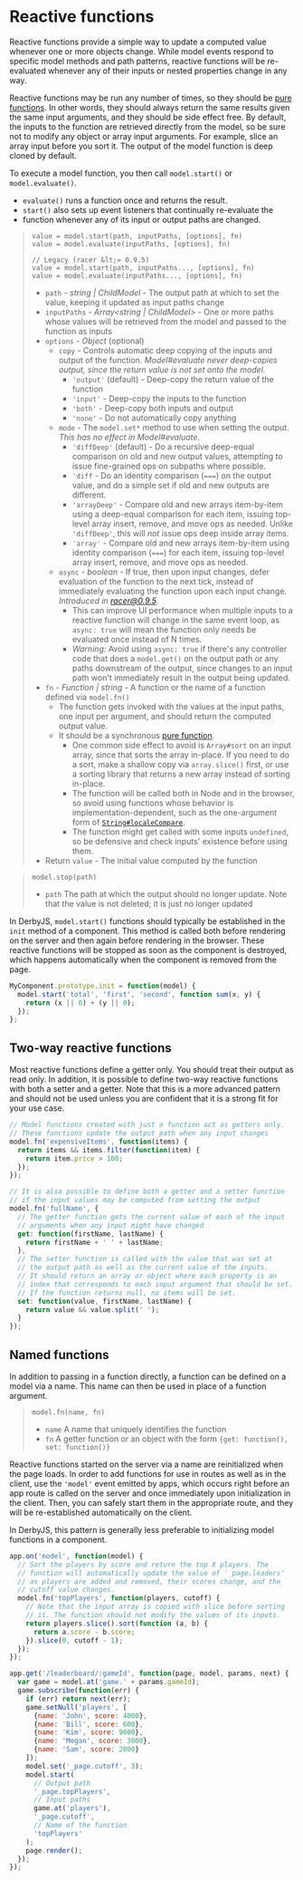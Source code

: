 # Reactive functions

Reactive functions provide a simple way to update a computed value whenever one or more objects change. While model events respond to specific model methods and path patterns, reactive functions will be re-evaluated whenever any of their inputs or nested properties change in any way.

Reactive functions may be run any number of times, so they should be [pure functions](https://en.wikipedia.org/wiki/Pure_function). In other words, they should always return the same results given the same input arguments, and they should be side effect free. By default, the inputs to the function are retrieved directly from the model, so be sure not to modify any object or array input arguments. For example, slice an array input before you sort it. The output of the model function is deep cloned by default.

To execute a model function, you then call `model.start()` or `model.evaluate()`.
* `evaluate()` runs a function once and returns the result.
* `start()` also sets up event listeners that continually re-evaluate the
* function whenever any of its input or output paths are changed.

> ```
> value = model.start(path, inputPaths, [options], fn)
> value = model.evaluate(inputPaths, [options], fn)
> ```
> ```
> // Legacy (racer &lt;= 0.9.5)
> value = model.start(path, inputPaths..., [options], fn)
> value = model.evaluate(inputPaths..., [options], fn)
> ```
>
> * `path` - _string | ChildModel_ - The output path at which to set the value,
>   keeping it updated as input paths change
> * `inputPaths` - _Array<string | ChildModel>_ - One or more paths whose values
>   will be retrieved from the model and passed to the function as inputs
> * `options` - _Object_ (optional)
>   * `copy` - Controls automatic deep copying of the inputs and output of the
>     function. _Model#evaluate never deep-copies output, since the return
>     value is not set onto the model._
>     - `'output'` (default) - Deep-copy the return value of the function
>     - `'input'` - Deep-copy the inputs to the function
>     - `'both'` - Deep-copy both inputs and output
>     - `'none'` - Do not automatically copy anything
>   * `mode` - The `model.set*` method to use when setting the output. _This has
>     no effect in Model#evaluate._
>     - `'diffDeep'` (default) - Do a recursive deep-equal comparison on old
>       and new output values, attempting to issue fine-grained ops on subpaths
>       where possible.
>     - `'diff` - Do an identity comparison (`===`) on the output value, and do
>       a simple set if old and new outputs are different.
>     - `'arrayDeep'` - Compare old and new arrays item-by-item using a
>       deep-equal comparison for each item, issuing top-level array insert,
>       remove, and move ops as needed. Unlike `'diffDeep'`, this will _not_
>       issue ops deep inside array items.
>     - `'array'` - Compare old and new arrays item-by-item using identity
>       comparison (`===`) for each item, issuing top-level array insert,
>       remove, and move ops as needed.
>   * `async` - _boolean_ - If true, then upon input changes, defer evaluation
>     of the function to the next tick, instead of immediately evaluating the
>     function upon each input change. _Introduced in [racer@0.9.5](https://github.com/derbyjs/racer/releases/tag/v0.9.5)._
>     - This can improve UI performance when multiple inputs to a reactive
>       function will change in the same event loop, as `async: true` will
>       mean the function only needs be evaluated once instead of N times.
>     - _Warning:_ Avoid using `async: true` if there's any controller code
>       that does a `model.get()` on the output path or any paths downstream
>       of the output, since changes to an input path won't immediately result
>       in the output being updated.
> * `fn` - _Function | string_ -  A function or the name of a function defined
>   via `model.fn()`
>   * The function gets invoked with the values at the input paths, one input
>     per argument, and should return the computed output value.
>   * It should be a synchronous [pure function](https://en.wikipedia.org/wiki/Pure_function).
>     - One common side effect to avoid is `Array#sort` on an input array, since
>       that sorts the array in-place. If you need to do a sort, make a shallow
>       copy via `array.slice()` first, or use a sorting library that returns a
>       new array instead of sorting in-place.
>     - The function will be called both in Node and in the browser, so avoid
>       using functions whose behavior is implementation-dependent, such as the
>       one-argument form of [`String#localeCompare`](https://developer.mozilla.org/en-US/docs/Web/JavaScript/Reference/Global_Objects/String/localeCompare).
>     - The function might get called with some inputs `undefined`, so be
>       defensive and check inputs' existence before using them.
> * Return `value` - The initial value computed by the function

> `model.stop(path)`
> * `path` The path at which the output should no longer update. Note that the value is not deleted; it is just no longer updated

In DerbyJS, `model.start()` functions should typically be established in the `init` method of a component. This method is called both before rendering on the server and then again before rendering in the browser. These reactive functions will be stopped as soon as the component is destroyed, which happens automatically when the component is removed from the page.

```js
MyComponent.prototype.init = function(model) {
  model.start('total', 'first', 'second', function sum(x, y) {
    return (x || 0) + (y || 0);
  });
};
```

## Two-way reactive functions

Most reactive functions define a getter only. You should treat their output as read only. In addition, it is possible to define two-way reactive functions with both a setter and a getter. Note that this is a more advanced pattern and should not be used unless you are confident that it is a strong fit for your use case.

```js
// Model functions created with just a function act as getters only.
// These functions update the output path when any input changes
model.fn('expensiveItems', function(items) {
  return items && items.filter(function(item) {
    return item.price > 100;
  });
});

// It is also possible to define both a getter and a setter function
// if the input values may be computed from setting the output
model.fn('fullName', {
  // The getter function gets the current value of each of the input
  // arguments when any input might have changed
  get: function(firstName, lastName) {
    return firstName + ' ' + lastName;
  },
  // The setter function is called with the value that was set at
  // the output path as well as the current value of the inputs.
  // It should return an array or object where each property is an
  // index that corresponds to each input argument that should be set.
  // If the function returns null, no items will be set.
  set: function(value, firstName, lastName) {
    return value && value.split(' ');
  }
});
```

## Named functions

In addition to passing in a function directly, a function can be defined on a model via a name. This name can then be used in place of a function argument.

> `model.fn(name, fn)`
> * `name` A name that uniquely identifies the function
> * `fn` A getter function or an object with the form `{get: function(), set: function()}`

Reactive functions started on the server via a name are reinitialized when the page loads. In order to add functions for use in routes as well as in the client, use the `'model'` event emitted by apps, which occurs right before an app route is called on the server and once immediately upon initialization in the client. Then, you can safely start them in the appropriate route, and they will be re-established automatically on the client.

In DerbyJS, this pattern is generally less preferable to initializing model functions in a component.

```js
app.on('model', function(model) {
  // Sort the players by score and return the top X players. The
  // function will automatically update the value of '_page.leaders'
  // as players are added and removed, their scores change, and the
  // cutoff value changes.
  model.fn('topPlayers', function(players, cutoff) {
    // Note that the input array is copied with slice before sorting
    // it. The function should not modify the values of its inputs.
    return players.slice().sort(function (a, b) {
      return a.score - b.score;
    }).slice(0, cutoff - 1);
  });
});

app.get('/leaderboard/:gameId', function(page, model, params, next) {
  var game = model.at('game.' + params.gameId);
  game.subscribe(function(err) {
    if (err) return next(err);
    game.setNull('players', [
      {name: 'John', score: 4000},
      {name: 'Bill', score: 600},
      {name: 'Kim', score: 9000},
      {name: 'Megan', score: 3000},
      {name: 'Sam', score: 2000}
    ]);
    model.set('_page.cutoff', 3);
    model.start(
      // Output path
      '_page.topPlayers',
      // Input paths
      game.at('players'),
      '_page.cutoff',
      // Name of the function
      'topPlayers'
    );
    page.render();
  });
});
```
